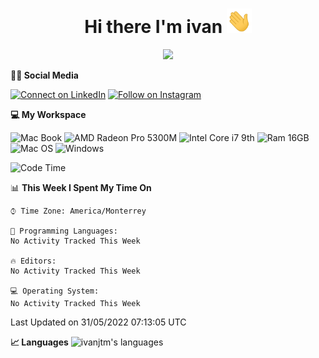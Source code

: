 <h1 align="center">Hi there I'm ivan <img src="https://raw.githubusercontent.com/ABSphreak/ABSphreak/master/gifs/Hi.gif" width="40px" /></h1>
<div align="center">
<img src="http://github-readme-streak-stats.herokuapp.com?user=ivanjtm&hide_border=true&background=00000000&border=FFFFFF00&sideNums=A8A8A8&sideLabels=A8A8A8&currStreakNum=FFC93C&dates=A8A8A8)](https://git.io/streak-stats"/>
</div>

**👦🏻 Social Media**

[![Connect on LinkedIn](https://img.shields.io/badge/LinkedIn-%230077B5.svg?&style=flat-square&logo=linkedin&logoColor=white)](https://www.linkedin.com/in/ivanjtm)
[![Follow on Instagram](https://img.shields.io/badge/Instagram-E4405F?style=flat-square&logo=instagram&logoColor=white)](https://www.instagram.com/ivanjtm)

**💻 My Workspace**

![Mac Book](https://img.shields.io/badge/Apple-MacBook_Pro_2019-999999?style=flat-square&logo=apple&logoColor=white)
![AMD Radeon Pro 5300M](https://img.shields.io/badge/AMD-Radeon_Pro_5300M-ED1C24?style=flat-square&logo=amd&logoColor=white)
![Intel Core i7 9th](https://img.shields.io/badge/Intel-Core_i7_9th-0071C5?style=flat-square&logo=intel&logoColor=white)
![Ram 16GB](https://img.shields.io/badge/RAM-16GB-230071C5?style=flat-square&logoColor=white)
![Mac OS](https://img.shields.io/badge/Mac%20OS-000000?style=flat-square&logo=apple&logoColor=white)
![Windows](https://img.shields.io/badge/Windows-0078D6?style=flat-square&logo=windows&logoColor=white)


<!--START_SECTION:waka-->
![Code Time](http://img.shields.io/badge/Code%20Time-685%20hrs%209%20mins-blue)

📊 **This Week I Spent My Time On** 

```text
⌚︎ Time Zone: America/Monterrey

💬 Programming Languages: 
No Activity Tracked This Week

🔥 Editors: 
No Activity Tracked This Week

💻 Operating System: 
No Activity Tracked This Week

```


 Last Updated on 31/05/2022 07:13:05 UTC
<!--END_SECTION:waka-->
**📈 Languages**
 ![ivanjtm's languages](https://wakatime.com/share/@ivanjtm/a32f83c6-d0c9-49a4-a5ae-d0440b950377.svg)
